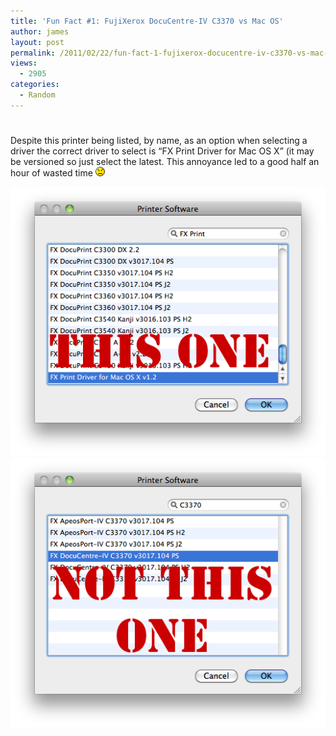 ```yaml
---
title: 'Fun Fact #1: FujiXerox DocuCentre-IV C3370 vs Mac OS'
author: james
layout: post
permalink: /2011/02/22/fun-fact-1-fujixerox-docucentre-iv-c3370-vs-mac-os/
views:
  - 2905
categories:
  - Random
---
```

# 

Despite this printer being listed, by name, as an option when selecting a driver the correct driver to select is “FX Print Driver for Mac OS X” (it may be versioned so just select the latest. This annoyance led to a good half an hour of wasted time ![:(][1] 

 [1]: /assets/images/icon_sad.gif

[![This One][3]][3][![Not This One][4]][4]

 [3]: /assets/images/2011/02/ThisOne.png
 [4]: /assets/images/2011/02/NotThisOne.png